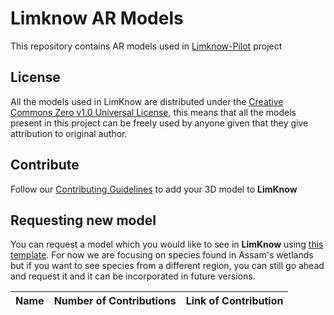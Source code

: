 # Limknow AR Models
This repository contains AR models used in [Limknow-Pilot](https://github.com/sangeetagupta2068/LimKnow-Pilot/) project

## License 
All the models used in LimKnow are distributed under the [Creative Commons Zero v1.0 Universal License](LICENSE), this means that all the models present in this project can be freely used by anyone given that they give attribution to original author. 

## Contribute
Follow our [Contributing Guidelines](CONTRIBUTING.md) to add your 3D model to **LimKnow**

## Requesting new model
You can request a model which you would like to see in **LimKnow** using [this template](https://github.com/shriaas2898/Limknow-AR-Models/issues/new?assignees=&labels=&template=request-a-model.md&title=). For now we are focusing on species found in Assam's wetlands but if you want to see species from a different region, you can still go ahead and request it and it can be incorporated in future versions.

| Name | Number of Contributions | Link of Contribution|
| --- | --- | --- |
<!-- End of Leaderbaord-->
